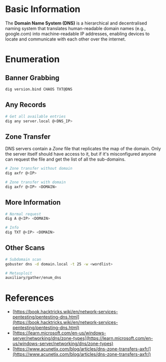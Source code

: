 
# Basic Information
The **Domain Name System (DNS)** is a hierarchical and decentralised naming system that translates human-readable domain names (e.g., google.com) into machine-readable IP addresses, enabling devices to locate and communicate with each other over the internet.

# Enumeration

## Banner Grabbing

```bash
dig version.bind CHAOS TXT@DNS
```


## Any Records
```bash
# Get all available entries
dig any server.local @<DNS_IP>
```


## Zone Transfer
DNS servers contain a *Zone* file that replicates the map of the domain.
Only the server itself should have access to it, but if it's misconfigured anyone can request the file and get the list of all the sub-domains.
```bash
# Zone transfer without domain
dig axfr @<IP>

# Zone transfer with domain
dig axfr @<IP> <DOMAIN>
```

## More Information
```bash
# Normal request
dig A @<IP> <DOMAIN>

# Info
dig TXT @<IP> <DOMAIN>
```

## Other Scans
```bash
# Subdomain scan
gobuster dns -d domain.local -t 25 -w <wordlist>

# Metasploit
auxiliary/gather/enum_dns
```

# References
- [https://book.hacktricks.wiki/en/network-services-pentesting/pentesting-dns.html](https://book.hacktricks.wiki/en/network-services-pentesting/pentesting-dns.html)
- [https://learn.microsoft.com/en-us/windows-server/networking/dns/zone-types](https://learn.microsoft.com/en-us/windows-server/networking/dns/zone-types)
- [https://www.acunetix.com/blog/articles/dns-zone-transfers-axfr/](https://www.acunetix.com/blog/articles/dns-zone-transfers-axfr/)